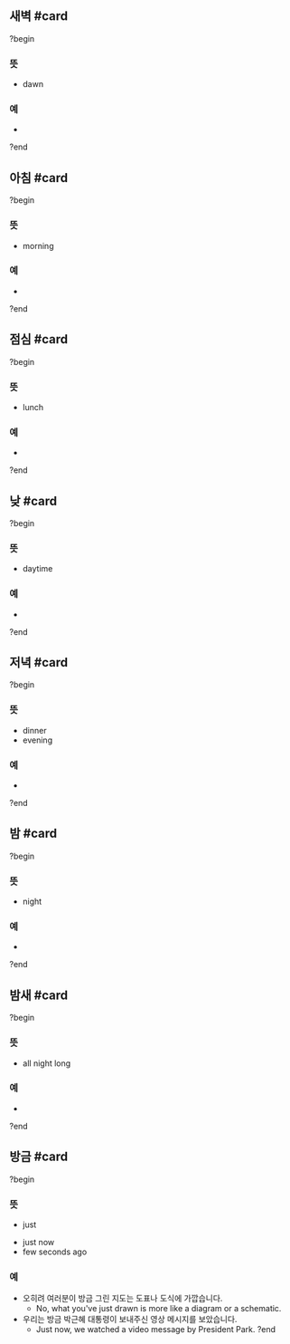 ## 새벽 #card
?begin
### 뜻
- dawn
### 예
-
?end
<!--SR:!2025-07-20,133,258-->

## 아침 #card
?begin
### 뜻
- morning
### 예
-
?end
<!--SR:!2025-12-13,313,290-->

## 점심 #card
?begin
### 뜻
- lunch
### 예
-
?end
<!--SR:!2025-11-12,228,278-->

## 낮 #card
?begin
### 뜻
- daytime
### 예
-
<!--SR:!2025-04-03,3,262-->
?end
<!--SR:!2025-04-10,121,292-->


## 저녁 #card
?begin
### 뜻
- dinner
- evening
### 예
-
?end
<!--SR:!2025-05-31,116,255-->

## 밤 #card
?begin
### 뜻
- night
### 예
-
?end
<!--SR:!2025-06-25,176,315-->

## 밤새 #card
?begin
### 뜻
- all night long
### 예
-
?end
<!--SR:!2025-05-18,70,243-->

## 방금 #card
?begin
### 뜻
* just
- just now
- few seconds ago
### 예
- 오히려 여러분이 방금 그린 지도는 도표나 도식에 가깝습니다.
	- No, what you've just drawn is more like a diagram or a schematic.
- 우리는 방금 박근혜 대통령이 보내주신 영상 메시지를 보았습니다.
	- Just now, we watched a video message by President Park.
?end
<!--SR:!2025-07-31,124,263-->

